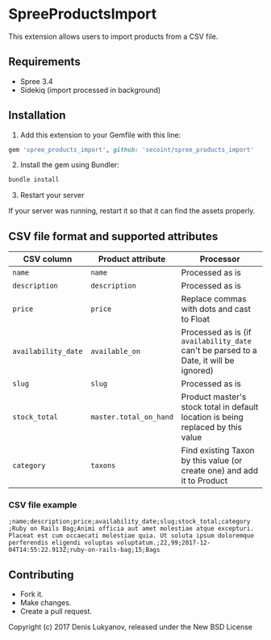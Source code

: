 SpreeProductsImport
===================

This extension allows users to import products from a CSV file.

## Requirements

* Spree 3.4
* Sidekiq (import processed in background)

## Installation

1. Add this extension to your Gemfile with this line:
  ```ruby
  gem 'spree_products_import', github: 'secoint/spree_products_import'
  ```

2. Install the gem using Bundler:
  ```ruby
  bundle install
  ```

3. Restart your server

  If your server was running, restart it so that it can find the assets properly.

## CSV file format and supported attributes

|CSV column|Product attribute|Processor|
|---|---|---|
|`name`|`name`|Processed as is|
|`description`|`description`|Processed as is|
|`price`|`price`|Replace commas with dots and cast to Float|
|`availability_date`|`available_on`|Processed as is (if `availability_date` can't be parsed to a Date, it will be ignored)|
|`slug`|`slug`|Processed as is|
|`stock_total`|`master.total_on_hand`|Product master's stock total in default location is being replaced by this value|
|`category`|`taxons`|Find existing Taxon by this value (or create one) and add it to Product|

### CSV file example

```
;name;description;price;availability_date;slug;stock_total;category
;Ruby on Rails Bag;Animi officia aut amet molestiae atque excepturi. Placeat est cum occaecati molestiae quia. Ut soluta ipsum doloremque perferendis eligendi voluptas voluptatum.;22,99;2017-12-04T14:55:22.913Z;ruby-on-rails-bag;15;Bags
```

## Contributing

* Fork it.
* Make changes.
* Create a pull request.

Copyright (c) 2017 Denis Lukyanov, released under the New BSD License

